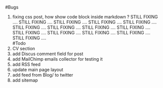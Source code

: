 #Bugs
1) fixing css post, how show code block inside markdown ?
STILL FIXING ....   STILL FIXING ....    STILL FIXING ....   STILL FIXING ....   STILL FIXING ....   STILL FIXING ....   STILL FIXING ....   STILL FIXING ....   STILL FIXING ....   STILL FIXING ....   STILL FIXING ....   STILL FIXING ....   STILL FIXING ....   STILL FIXING ....   
#Todo
1) CV section
2) add Discus comment field for post
3) add MailChimp emails collector for testing it
4) add RSS feed
5) update main page layout
6) add feed from Blog/ to twitter
7) add sitemap
